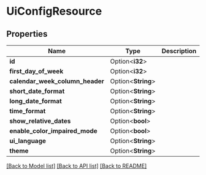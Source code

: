 # UiConfigResource

## Properties

Name | Type | Description | Notes
------------ | ------------- | ------------- | -------------
**id** | Option<**i32**> |  | [optional]
**first_day_of_week** | Option<**i32**> |  | [optional]
**calendar_week_column_header** | Option<**String**> |  | [optional]
**short_date_format** | Option<**String**> |  | [optional]
**long_date_format** | Option<**String**> |  | [optional]
**time_format** | Option<**String**> |  | [optional]
**show_relative_dates** | Option<**bool**> |  | [optional]
**enable_color_impaired_mode** | Option<**bool**> |  | [optional]
**ui_language** | Option<**String**> |  | [optional]
**theme** | Option<**String**> |  | [optional]

[[Back to Model list]](../README.md#documentation-for-models) [[Back to API list]](../README.md#documentation-for-api-endpoints) [[Back to README]](../README.md)


